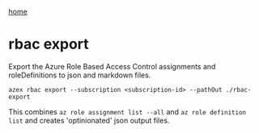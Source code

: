 [home](/readme.md)

# rbac export

Export the Azure Role Based Access Control assignments and roleDefinitions to json and markdown files.

```
azex rbac export --subscription <subscription-id> --pathOut ./rbac-export
```

This combines `az role assignment list --all` and `az role definition list` and creates 'optinionated' json output files.